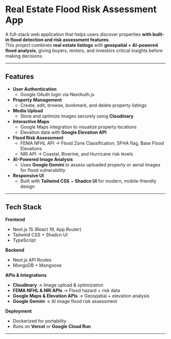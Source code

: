 # Real Estate Flood Risk Assessment App

A full-stack web application that helps users discover properties **with built-in flood detection and risk assessment features**.  
This project combines **real estate listings** with **geospatial + AI-powered flood analysis**, giving buyers, renters, and investors critical insights before making decisions.  

---

## Features

- **User Authentication**
  - Google OAuth login via NextAuth.js  
- **Property Management**
  - Create, edit, browse, bookmark, and delete property listings  
- **Media Upload**
  - Store and optimize images securely using **Cloudinary**  
- **Interactive Maps**
  - Google Maps integration to visualize property locations  
  - Elevation data with **Google Elevation API**  
- **Flood Risk Assessment**
  - FEMA NFHL API → Flood Zone Classification, SFHA flag, Base Flood Elevations  
  - NRI API → Coastal, Riverine, and Hurricane risk levels  
- **AI-Powered Image Analysis**
  - Uses **Google Gemini** to assess uploaded property or aerial images for flood vulnerability  
- **Responsive UI**
  - Built with **Tailwind CSS** + **Shadcn UI** for modern, mobile-friendly design  

---

## Tech Stack

**Frontend**  
- Next.js 15 (React 19, App Router)  
- Tailwind CSS + Shadcn UI  
- TypeScript  

**Backend**  
- Next.js API Routes  
- MongoDB + Mongoose  

**APIs & Integrations**  
- **Cloudinary** → Image upload & optimization  
- **FEMA NFHL & NRI APIs** → Flood hazard + risk data  
- **Google Maps & Elevation APIs** → Geospatial + elevation analysis  
- **Google Gemini** → AI image flood risk assessment  

**Deployment**  
- Dockerized for portability  
- Runs on **Vercel** or **Google Cloud Run**  

---


